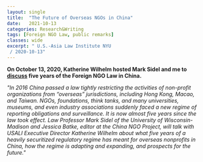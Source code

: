 ```yaml
---
layout: single
title:  "The Future of Overseas NGOs in China"
date:   2021-10-13
categories: Research&Writing
tags: [Foreign NGO Law, public remarks]
classes: wide
excerpt: " U.S.-Asia Law Institute NYU
 / 2020-10-13"
---
```



**On October 13, 2020, Katherine Wilhelm hosted Mark Sidel and me to [discuss](https://www.youtube.com/watch?v=lYkcfayMMwg) five years of the Foreign NGO Law in China.**

*"In 2016 China passed a law tightly restricting the activities of non-profit organizations from “overseas” jurisdictions, including Hong Kong, Macao, and Taiwan. NGOs, foundations, think tanks, and many universities, museums, and even industry associations suddenly faced a new regime of reporting obligations and surveillance. It is now almost five years since the law took effect. Law Professor Mark Sidel of the University of Wisconsin-Madison and Jessica Batke, editor at the China NGO Project, will talk with USALI Executive Director Katherine Wilhelm about what five years of a heavily securitized regulatory regime has meant for overseas nonprofits in China, how the regime is adapting and expanding, and prospects for the future."*
